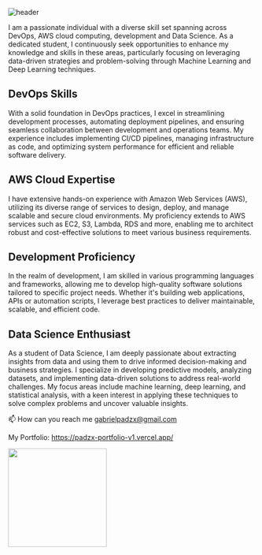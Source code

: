 

![header](https://capsule-render.vercel.app/api?type=venom&text=I'm%20Gabriel%20Padilha&animation=fadeIn&color=gradient&customColorList=0,2,2,5,30)

I am a passionate individual with a diverse skill set spanning across DevOps, AWS cloud computing, development and Data Science. As a dedicated student, I continuously seek opportunities to enhance my knowledge and skills in these areas, particularly focusing on leveraging data-driven strategies and problem-solving through Machine Learning and Deep Learning techniques.

## DevOps Skills

With a solid foundation in DevOps practices, I excel in streamlining development processes, automating deployment pipelines, and ensuring seamless collaboration between development and operations teams. My experience includes implementing CI/CD pipelines, managing infrastructure as code, and optimizing system performance for efficient and reliable software delivery.

## AWS Cloud Expertise

I have extensive hands-on experience with Amazon Web Services (AWS), utilizing its diverse range of services to design, deploy, and manage scalable and secure cloud environments. My proficiency extends to AWS services such as EC2, S3, Lambda, RDS and more, enabling me to architect robust and cost-effective solutions to meet various business requirements.

## Development Proficiency

In the realm of development, I am skilled in various programming languages and frameworks, allowing me to develop high-quality software solutions tailored to specific project needs. Whether it's building web applications, APIs or automation scripts, I leverage best practices to deliver maintainable, scalable, and efficient code.

## Data Science Enthusiast

As a student of Data Science, I am deeply passionate about extracting insights from data and using them to drive informed decision-making and business strategies. I specialize in developing predictive models, analyzing datasets, and implementing data-driven solutions to address real-world challenges. My focus areas include machine learning, deep learning, and statistical analysis, with a keen interest in applying these techniques to solve complex problems and uncover valuable insights.

📫 How can you reach me gabrielpadzx@gmail.com

My Portfolio: https://padzx-portfolio-v1.vercel.app/

<a href="https://github.com/anuraghazra/convoychat">
  <img height=200 align="center" src="https://github-readme-stats.vercel.app/api/top-langs?username=Padzx&layout=compact&langs_count=8&card_width=320&theme=dark" />
</a>






